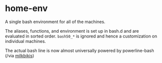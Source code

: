 # home-env

A single bash environment for all of the machines.

The aliases, functions, and environment is set up in bash.d and are
evaluated in sorted order.  `bash50_*` is ignored and hence a
customization on individual machines.

The actual bash line is now almost universally powered by
powerline-bash (/via [milkbikis](https://github.com/milkbikis/powerline-shell))
